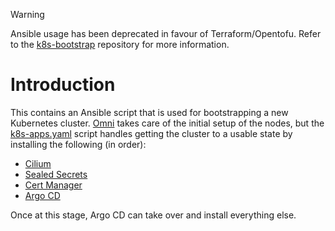 > [!WARNING]
> Ansible usage has been deprecated in favour of Terraform/Opentofu. Refer to the [k8s-bootstrap](https://github.com/kenlasko/k8s-bootstrap) repository for more information.


# Introduction
This contains an Ansible script that is used for bootstrapping a new Kubernetes cluster. [Omni](https://github.com/kenlasko/omni) takes care of the initial setup of the nodes, but the [k8s-apps.yaml](/ansible/k8s-apps.yaml) script handles getting the cluster to a usable state by installing the following (in order):
* [Cilium](/manifests/network/cilium)
* [Sealed Secrets](/manifests/system/sealed-secrets)
* [Cert Manager](/manifests/system/cert-manager)
* [Argo CD](/manifests/argocd)

Once at this stage, Argo CD can take over and install everything else.